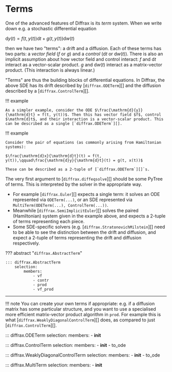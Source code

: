 # Terms

One of the advanced features of Diffrax is its *term* system. When we write down e.g. a stochastic differential equation

$\mathrm{d}y(t) = f(t, y(t))\mathrm{d}t + g(t, y(t))\mathrm{d}w(t)$

then we have two "terms": a drift and a diffusion. Each of these terms has two parts: a *vector field* ($f$ or $g$) and a *control* ($\mathrm{d}t$ or $\mathrm{d}w(t)$). There is also an implicit assumption about how vector field and control interact: $f$ and $\mathrm{d}t$ interact as a vector-scalar product. $g$ and $\mathrm{d}w(t)$ interact as a matrix-vector product. (This interaction is always linear.)

"Terms" are thus the building blocks of differential equations. In Diffrax, the above SDE has its drift described by [`diffrax.ODETerm`][] and the diffusion described by a [`diffrax.ControlTerm`][].

!!! example

    As a simpler example, consider the ODE $\frac{\mathrm{d}{y}}{\mathrm{d}t} = f(t, y(t))$. Then this has vector field $f$, control $\mathrm{d}t$, and their interaction is a vector-scalar product. This can be described as a single [`diffrax.ODETerm`][].

!!! example

    Consider the pair of equations (as commonly arising from Hamiltonian systems):

    $\frac{\mathrm{d}x}{\mathrm{d}t}(t) = f(t, y(t)),\qquad\frac{\mathrm{d}y}{\mathrm{d}t}(t) = g(t, x(t))$

    These can be described as a 2-tuple of [`diffrax.ODETerm`][]`s.

The very first argument to [`diffrax.diffeqsolve`][] should be some PyTree of terms. This is interpreted by the solver in the appropriate way.

- For example [`diffrax.Euler`][] expects a single term: it solves an ODE represented via `ODETerm(...)`, or an SDE represented via `MultiTerm(ODETerm(...), ControlTerm(...))`.
- Meanwhile [`diffrax.SemiImplicitEuler`][] solves the paired (Hamiltonian) system given in the example above, and expects a 2-tuple of terms representing each piece.
- Some SDE-specific solvers (e.g. [`diffrax.StratonovichMilstein`][] need to be able to see the distinction between the drift and diffusion, and expect a 2-tuple of terms representing the drift and diffusion respectively.

??? abstract "`diffrax.AbstractTerm`"

    ::: diffrax.AbstractTerm
        selection:
            members:
                - vf
                - contr
                - prod
                - vf_prod

---

!!! note
    You can create your own terms if appropriate: e.g. if a diffusion matrix has some particular structure, and you want to use a specialised more efficient matrix-vector product algorithm in `prod`. For example this is what [`diffrax.WeaklyDiagonalControlTerm`][] does, as compared to just [`diffrax.ControlTerm`][].

::: diffrax.ODETerm
    selection:
        members:
            - __init__

::: diffrax.ControlTerm
    selection:
        members:
            - __init__
            - to_ode

::: diffrax.WeaklyDiagonalControlTerm
    selection:
        members:
            - __init__
            - to_ode

::: diffrax.MultiTerm
    selection:
        members:
            - __init__
